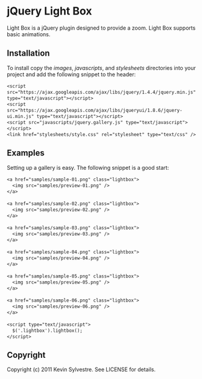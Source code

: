 # jQuery Light Box

Light Box is a jQuery plugin designed to provide a zoom. Light Box supports basic animations.

## Installation

To install copy the *images*, *javascripts*, and *stylesheets* directories into your project and add the following snippet to the header:

    <script src="https://ajax.googleapis.com/ajax/libs/jquery/1.4.4/jquery.min.js" type="text/javascript"></script> 
    <script src="https://ajax.googleapis.com/ajax/libs/jqueryui/1.8.6/jquery-ui.min.js" type="text/javascript"></script>
    <script src="javascripts/jquery.gallery.js" type="text/javascript"></script>
    <link href="stylesheets/style.css" rel="stylesheet" type="text/css" />
  
## Examples

Setting up a gallery is easy. The following snippet is a good start:
    
    <a href="samples/sample-01.png" class="lightbox">
      <img src="samples/preview-01.png" />
    </a>

    <a href="samples/sample-02.png" class="lightbox">
      <img src="samples/preview-02.png" />
    </a>

    <a href="samples/sample-03.png" class="lightbox">
      <img src="samples/preview-03.png" />
    </a>

    <a href="samples/sample-04.png" class="lightbox">
      <img src="samples/preview-04.png" />
    </a>

    <a href="samples/sample-05.png" class="lightbox">
      <img src="samples/preview-05.png" />
    </a>

    <a href="samples/sample-06.png" class="lightbox">
      <img src="samples/preview-06.png" />
    </a>
  
    <script type="text/javascript">
      $('.lightbox').lightbox();
    </script>


## Copyright

Copyright (c) 2011 Kevin Sylvestre. See LICENSE for details.
